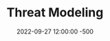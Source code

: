 ---
title: Threat Modeling
date: 2022-09-27 12:00:00 -500 
categories: [PenTesting Methodology]
tags: [pentesting]
---